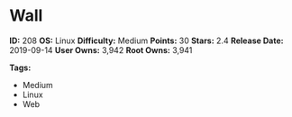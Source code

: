 # Wall

**ID:** 208
**OS:** Linux
**Difficulty:** Medium
**Points:** 30
**Stars:** 2.4
**Release Date:** 2019-09-14
**User Owns:** 3,942
**Root Owns:** 3,941

**Tags:**
- Medium
- Linux
- Web

